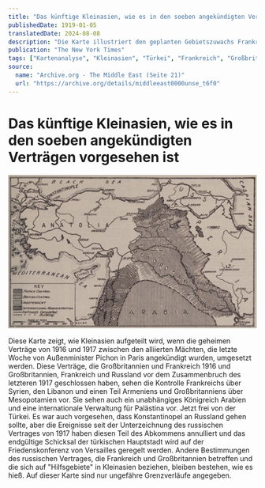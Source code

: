 ```yaml
---
title: "Das künftige Kleinasien, wie es in den soeben angekündigten Verträgen vorgesehen ist"
publishedDate: 1919-01-05
translatedDate: 2024-08-08
description: "Die Karte illustriert den geplanten Gebietszuwachs Frankreichs und Großbritanniens in Kleinasien. Gemäß geheimen Verträgen sollen sie Syrien, Libanon, Teile Armeniens und Mesopotamien kontrollieren."
publication: "The New York Times"
tags: ["Kartenanalyse", "Kleinasien", "Türkei", "Frankreich", "Großbritannien", "Syrien", "Libanon", "Armenien", "Mesopotamien", "ErsterWeltkrieg", "Kolonialismus", "GeheimeVerträge", "Machtverteilung"]
source:
  name: "Archive.org - The Middle East (Seite 21)"
  url: "https://archive.org/details/middleeast0000unse_t6f0"
---
```


# Das künftige Kleinasien, wie es in den soeben angekündigten Verträgen vorgesehen ist

![Eine Karte die die Aufteilung von Kleinasien die Alierten zeigt](./das-kunftige-kleinasien-wie-es-in-den-soeben-angekundigten-vertragen-vorgesehen-ist.png)

Diese Karte zeigt, wie Kleinasien aufgeteilt wird, wenn die geheimen Verträge von 1916 und 1917 zwischen den alliierten Mächten, die letzte Woche von Außenminister Pichon in Paris angekündigt wurden, umgesetzt werden. Diese Verträge, die Großbritannien und Frankreich 1916 und Großbritannien, Frankreich und Russland vor dem Zusammenbruch des letzteren 1917 geschlossen haben, sehen die Kontrolle Frankreichs über Syrien, den Libanon und einen Teil Armeniens und Großbritanniens über Mesopotamien vor. Sie sehen auch ein unabhängiges Königreich Arabien und eine internationale Verwaltung für Palästina vor. Jetzt frei von der Türkei. Es war auch vorgesehen, dass Konstantinopel an Russland gehen sollte, aber die Ereignisse seit der Unterzeichnung des russischen Vertrages von 1917 haben diesen Teil des Abkommens annulliert und das endgültige Schicksal der türkischen Hauptstadt wird auf der Friedenskonferenz von Versailles geregelt werden. Andere Bestimmungen des russischen Vertrages, die Frankreich und Großbritannien betreffen und die sich auf "Hilfsgebiete" in Kleinasien beziehen, bleiben bestehen, wie es hieß. Auf dieser Karte sind nur ungefähre Grenzverläufe angegeben.
